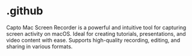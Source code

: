 # .github
Capto Mac Screen Recorder is a powerful and intuitive tool for capturing screen activity on macOS. Ideal for creating tutorials, presentations, and video content with ease. Supports high-quality recording, editing, and sharing in various formats.
